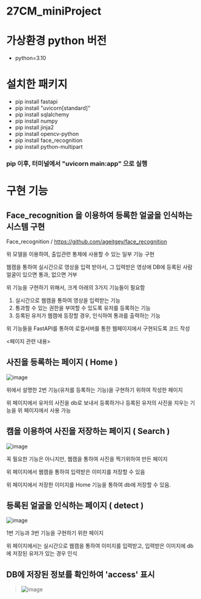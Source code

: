 # 27CM_miniProject

# 가상환경 python 버전
- python=3.10

# 설치한 패키지
- pip install fastapi
- pip install "uvicorn[standard]"
- pip install sqlalchemy
- pip install numpy
- pip install jinja2
- pip install opencv-python
- pip install face_recognition
- pip install python-multipart

### pip 이후, 터미널에서 "uvicorn main:app" 으로 실행



# 구현 기능

## Face_recognition 을 이용하여 등록한 얼굴을 인식하는 시스템 구현

Face_recognition / https://github.com/ageitgey/face_recognition

위 모델을 이용하여, 출입관련 통제에 사용할 수 있는 일부 기능 구현


웹캠을 통하여 실시간으로 영상을 입력 받아서, 
그 입력받은 영상에 DB에 등록된 사람 얼굴이 있으면 통과, 없으면 거부

위 기능을 구현하기 위해서, 크게 아래의 3가지 기능들이 필요함
1. 실시간으로 웹캠을 통하여 영상을 입력받는 기능
2. 통과할 수 있는 권한을 부여할 수 있도록 유저를 등록하는 기능
3. 등록된 유저가 웹캠에 등장할 경우, 인식하여 통과를 출력하는 기능


위 기능들을 FastAPI를 통하여 로컬서버를 통한 웹페이지에서 구현되도록 코드 작성


<페이지 관련 내용>

## 사진을 등록하는 페이지 ( Home )
![image](https://github.com/djy2211/AI-X_miniproject/assets/131187694/1567a68d-c361-4232-a1df-ba02ba551329)

위에서 설명한 2번 기능(유저를 등록하는 기능)을 구현하기 위하여 작성한 페이지

위 페이지에서 유저의 사진을 db로 보내서 등록하거나 등록된 유저의 사진을 지우는 기능을 위 페이지에서 사용 가능

## 캠을 이용하여 사진을 저장하는 페이지 ( Search )
![image](https://github.com/djy2211/AI-X_miniproject/assets/131187694/2918ec0d-b2d2-4821-a37b-be102cea5787)

꼭 필요한 기능은 아니지만, 웹캠을 통하여 사진을 찍기위하여 만든 페이지

위 페이지에서 웹캠을 통하여 입력받은 이미지를 저장할 수 있음

위 페이지에서 저장한 이미지를 Home 기능을 통하여 db에 저장할 수 있음.


## 등록된 얼굴을 인식하는 페이지 ( detect )
![image](https://github.com/djy2211/AI-X_miniproject/assets/131187694/18957c45-3a4c-44e3-b74b-1d74255b6050)

1번 기능과 3번 기능을 구현하기 위한 페이지

위 페이지에서는 실시간으로 웹캠을 통하여 이미지를 입력받고, 입력받은 이미지에 db에 저장된 유저가 있는 경우 인식



## DB에 저장된 정보를 확인하여 'access' 표시
> ![image](https://github.com/djy2211/AI-X_miniproject/assets/131187694/be158d0d-56b4-473d-b6ca-799432e4f451)
